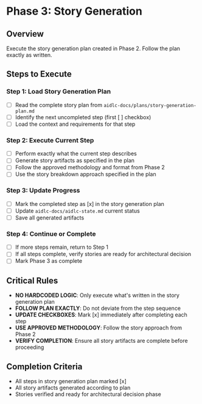 # Phase 3: Story Generation

## Overview
Execute the story generation plan created in Phase 2. Follow the plan exactly as written.

## Steps to Execute

### Step 1: Load Story Generation Plan
- [ ] Read the complete story plan from `aidlc-docs/plans/story-generation-plan.md`
- [ ] Identify the next uncompleted step (first [ ] checkbox)
- [ ] Load the context and requirements for that step

### Step 2: Execute Current Step
- [ ] Perform exactly what the current step describes
- [ ] Generate story artifacts as specified in the plan
- [ ] Follow the approved methodology and format from Phase 2
- [ ] Use the story breakdown approach specified in the plan

### Step 3: Update Progress
- [ ] Mark the completed step as [x] in the story generation plan
- [ ] Update `aidlc-docs/aidlc-state.md` current status
- [ ] Save all generated artifacts

### Step 4: Continue or Complete
- [ ] If more steps remain, return to Step 1
- [ ] If all steps complete, verify stories are ready for architectural decision
- [ ] Mark Phase 3 as complete

## Critical Rules
- **NO HARDCODED LOGIC**: Only execute what's written in the story generation plan
- **FOLLOW PLAN EXACTLY**: Do not deviate from the step sequence
- **UPDATE CHECKBOXES**: Mark [x] immediately after completing each step
- **USE APPROVED METHODOLOGY**: Follow the story approach from Phase 2
- **VERIFY COMPLETION**: Ensure all story artifacts are complete before proceeding

## Completion Criteria
- All steps in story generation plan marked [x]
- All story artifacts generated according to plan
- Stories verified and ready for architectural decision phase